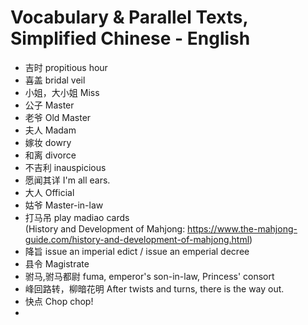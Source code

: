 # Vocabulary & Parallel Texts, Simplified Chinese - English
- 吉时 propitious hour  
- 喜盖 bridal veil
- 小姐，大小姐 Miss
- 公子 Master
- 老爷 Old Master
- 夫人 Madam
- 嫁妆 dowry
- 和离 divorce
- 不吉利 inauspicious
- 愿闻其详 I'm all ears.
- 大人 Official
- 姑爷 Master-in-law
- 打马吊 play madiao cards  
  (History and Development of Mahjong: https://www.the-mahjong-guide.com/history-and-development-of-mahjong.html)
- 降旨 issue an imperial edict / issue an emperial decree
- 县令 Magistrate
- 驸马,驸马都尉 fuma, emperor's son-in-law, Princess' consort
- 峰回路转，柳暗花明 After twists and turns, there is the way out.
- 快点 Chop chop!
- 

